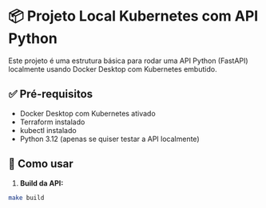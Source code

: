 # 📦 Projeto Local Kubernetes com API Python

Este projeto é uma estrutura básica para rodar uma API Python (FastAPI) localmente usando Docker Desktop com Kubernetes embutido.

## ✅ Pré-requisitos

- Docker Desktop com Kubernetes ativado
- Terraform instalado
- kubectl instalado
- Python 3.12 (apenas se quiser testar a API localmente)

## 🚀 Como usar

1. **Build da API:**
```bash
make build
